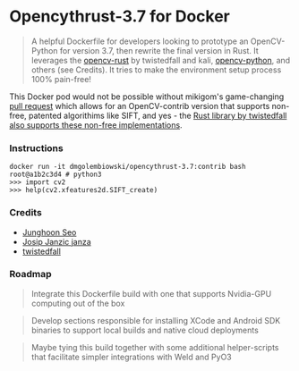 # Opencythrust-3.7 for Docker
> A helpful Dockerfile for developers looking to prototype an OpenCV-Python for version 3.7, then rewrite the final version in Rust. It leverages the [opencv-rust](https://github.com/twistedfall/opencv-rust) by twistedfall and kali, [opencv-python](https://github.com/skvark/opencv-python), and others (see Credits). It tries to make the environment setup process 100% pain-free!

This Docker pod would not be possible without mikigom's game-changing 
[pull request](https://github.com/janza/docker-python3-opencv/pull/28) which allows for an OpenCV-contrib
version that supports non-free, patented algorithims like SIFT, and yes - the [Rust library by
twistedfall also supports these non-free implementations](https://github.com/twistedfall/opencv-rust/blob/master/LICENSE).

### Instructions

```
docker run -it dmgolembiowski/opencythrust-3.7:contrib bash
root@a1b2c3d4 # python3
>>> import cv2
>>> help(cv2.xfeatures2d.SIFT_create)
```

### Credits
- [Junghoon Seo](sjh14@gist.ac.kr)
- [Josip Janzic janza](https://github.com/janza/docker-python3-opencv)
- [twistedfall](https://github.com/twistedfall/opencv-rust)

### Roadmap

> Integrate this Dockerfile build with one that supports Nvidia-GPU computing out of the box <br />

> Develop sections responsible for installing XCode and Android SDK binaries to support local builds and native cloud deployments <br />

> Maybe tying this build together with some additional helper-scripts that facilitate simpler integrations with Weld and PyO3 <br />
